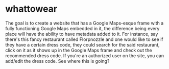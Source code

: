 # whattowear

The goal is to create a website that has a Google Maps-esque frame with a fully functioning Google Maps embedded in it, the difference being every place will have the ability to have metadata added to it. For instance, say there's this fancy restaurant called Florpnozzle and one would like to see if they have a certain dress code, they could search for the said restaurant, click on it as it shows up in the Google Maps frame and check out the recommended dress code. If you're an authorized user on the site, you can add/edit the dress code. See where this is going?